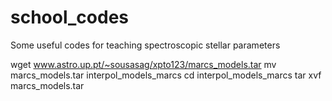 # school_codes
Some useful codes for teaching spectroscopic stellar parameters


wget www.astro.up.pt/~sousasag/xpto123/marcs_models.tar
mv marcs_models.tar interpol_models_marcs
cd interpol_models_marcs
tar xvf marcs_models.tar

